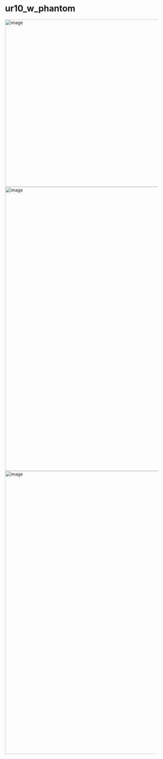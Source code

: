 # ur10_w_phantom

<img width="550" alt="image" src="https://github.com/imyoungchae/ur10_w_phantom/assets/87971802/25d7b805-1c15-468c-9b7b-3958957bd0df">

<img width="933" alt="image" src="https://github.com/imyoungchae/ur10_w_phantom/assets/87971802/5ec67648-7db9-435e-aa51-b8d8f7fdc1bf">
<img width="930" alt="image" src="https://github.com/imyoungchae/ur10_w_phantom/assets/87971802/d8d685eb-d05b-443c-bbd2-4573973f0361">
